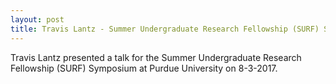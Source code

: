 ```yaml
---
layout: post
title: Travis Lantz - Summer Undergraduate Research Fellowship (SURF) Symposium
---
```

Travis Lantz presented a talk for the Summer Undergraduate Research Fellowship (SURF) Symposium at Purdue University on 8-3-2017.

